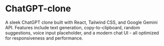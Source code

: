 # ChatGPT-clone
A sleek ChatGPT clone built with React, Tailwind CSS, and Google Gemini API. Features include text generation, copy-to-clipboard, random suggestions, voice input placeholder, and a modern chat UI - all optimized for responsiveness and performance.
